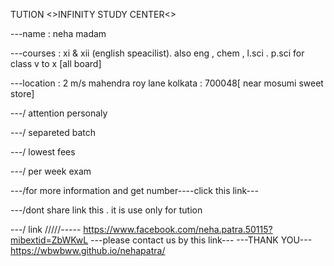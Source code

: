 TUTION <>INFINITY STUDY CENTER<>

---name : neha madam

---courses : xi & xii (english speacilist). also eng , chem , l.sci . p.sci for class v to x [all board]

---location : 2 m/s mahendra roy lane kolkata : 700048[ near mosumi sweet store]

---/ attention personaly

---/ separeted batch

---/ lowest fees

---/ per week exam

---/for more information and get number----click this link---

---/dont share link this . it is use only for tution

---/ link /////-----
https://www.facebook.com/neha.patra.50115?mibextid=ZbWKwL ---please contact us by this link---
---THANK YOU---
https://wbwbww.github.io/nehapatra/
